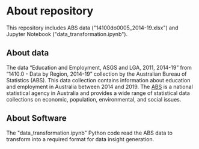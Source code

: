 # About repository

This repository includes ABS data ("14100do0005_2014-19.xlsx") and Jupyter Notebook ("data_transformation.ipynb").

## About data
The data “Education and Employment, ASGS and LGA, 2011, 2014-19” from “1410.0 - Data by Region, 2014-19” collection by the Australian Bureau of Statistics (ABS). This data collection contains information about education and employment in Australia between 2014 and 2019. The [ABS](https://www.abs.gov.au/) is a national statistical agency in Australia and provides a wide range of statistical data collections on economic, population, environmental, and social issues.

## About Software
The "data_transformation.ipynb" Python code read the ABS data to transform into a required format for data insight generation.
